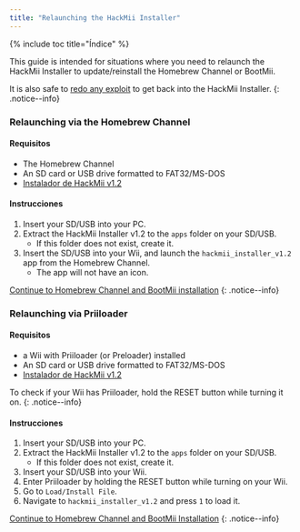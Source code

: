 ```yaml
---
title: "Relaunching the HackMii Installer"
---
```


{% include toc title="Índice" %}

This guide is intended for situations where you need to relaunch the HackMii Installer to update/reinstall the Homebrew Channel or BootMii.

It is also safe to [redo any exploit](get-started) to get back into the HackMii Installer.
{: .notice--info}

### Relaunching via the Homebrew Channel

#### Requisitos

* The Homebrew Channel
* An SD card or USB drive formatted to FAT32/MS-DOS
* [Instalador de HackMii v1.2](https://bootmii.org/download/)

#### Instrucciones

1. Insert your SD/USB into your PC.
1. Extract the HackMii Installer v1.2 to the `apps` folder on your SD/USB.
    + If this folder does not exist, create it.
1. Insert the SD/USB into your Wii, and launch the `hackmii_installer_v1.2` app from the Homebrew Channel.
    + The app will not have an icon.

[Continue to Homebrew Channel and BootMii installation](hbc)
{: .notice--info}

### Relaunching via Priiloader

#### Requisitos
* a Wii with Priiloader (or Preloader) installed
* An SD card or USB drive formatted to FAT32/MS-DOS
* [Instalador de HackMii v1.2](https://bootmii.org/download/)

To check if your Wii has Priiloader, hold the RESET button while turning it on.
{: .notice--info}

#### Instrucciones

1. Insert your SD/USB into your PC.
1. Extract the HackMii Installer v1.2 to the `apps` folder on your SD/USB.
    + If this folder does not exist, create it.
1. Insert your SD/USB into your Wii.
1. Enter Priiloader by holding the RESET button while turning on your Wii.
1. Go to `Load/Install File`.
1. Navigate to `hackmii_installer_v1.2` and press `1` to load it.

[Continue to Homebrew Channel and BootMii Installation](hbc)
{: .notice--info}
